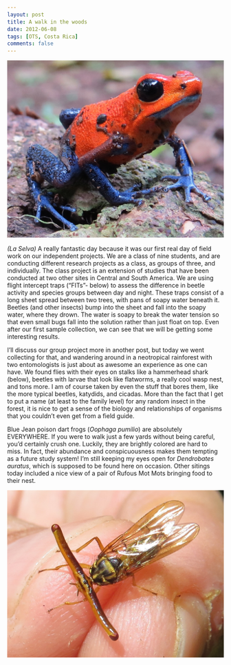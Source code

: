 ```yaml
---
layout: post
title: A walk in the woods
date: 2012-06-08
tags: [OTS, Costa Rica]
comments: false
---
```


![oophaga blue jeans](/images/img_0222-oophaga-bluejeans.jpg)

*(La Selva)* A really fantastic day because it was our first real day of field work on our independent projects. We are a class of nine students, and are conducting different research projects as a class, as groups of three, and individually. The class project is an extension of studies that have been conducted at two other sites in Central and South America. We are using flight intercept traps (“FITs”- below) to assess the difference in beetle activity and species groups between day and night. These traps consist of a long sheet spread between two trees, with pans of soapy water beneath it. Beetles (and other insects) bump into the sheet and fall into the soapy water, where they drown. The water is soapy to break the water tension so that even small bugs fall into the solution rather than just float on top. Even after our first sample collection, we can see that we will be getting some interesting results.

I’ll discuss our group project more in another post, but today we went collecting for that, and wandering around in a neotropical rainforest with two entomologists is just about as awesome an experience as one can have. We found flies with their eyes on stalks like a hammerhead shark (below), beetles with larvae that look like flatworms, a really cool wasp nest, and tons more. I am of course taken by even the stuff that bores them, like the more typical beetles, katydids, and cicadas. More than the fact that I get to put a name (at least to the family level) for any random insect in the forest, it is nice to get a sense of the biology and relationships of organisms that you couldn’t even get from a field guide.

Blue Jean poison dart frogs (*Oophaga pumilio*) are absolutely EVERYWHERE. If you were to walk just a few yards without being careful, you’d certainly crush one. Luckily, they are brightly colored are hard to miss. In fact, their abundance and conspicuousness makes them tempting as a future study system! I’m still keeping my eyes open for *Dendrobates auratus*, which is supposed to be found here on occasion. Other sitings today included a nice view of a pair of Rufous Mot Mots bringing food to their nest.


![hammerhead fly](/images/img_0285-crop-hammerhead-fly.jpg)
